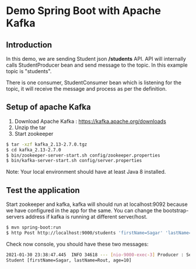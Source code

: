 # Demo Spring Boot with Apache Kafka

## Introduction

In this demo, we are sending Student json <strong>/students</strong> API. API will internally calls
StudentProducer bean and send message to the topic. In this example topic is "students".

There is one consumer, StudentConsumer bean which is listening for the topic, it will receive the message
and process as per the definition.

## Setup of apache Kafka

1. Download Apache Kafka : https://kafka.apache.org/downloads
2. Unzip the tar
3. Start zookeeper

```bash
$ tar -xzf kafka_2.13-2.7.0.tgz
$ cd kafka_2.13-2.7.0
$ bin/zookeeper-server-start.sh config/zookeeper.properties
$ bin/kafka-server-start.sh config/server.properties
```

Note: Your local environment should have at least Java 8 installed.

## Test the application

Start zookeeper and kafka, kafka will should run at localhost:9092 because we have configured in the app for the same. You can change the bootstrap-servers address if kafka is running at different server/host.

```bash
$ mvn spring-boot:run
$ http Post http://localhost:9000/students 'firstName=Sagar' 'lastName=Rout' 'age=29'
```

Check now console, you should have these two messages:

```bash
2021-01-30 23:38:47.445  INFO 34618 --- [nio-9000-exec-3] Producer : Send student information as an event @ Sat Jan 30 23:38:47 IST 2021
Student [firstName=Sagar, lastName=Rout, age=10]
```